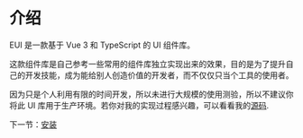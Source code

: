 # 介绍

EUI 是一款基于 Vue 3 和 TypeScript 的 UI 组件库。

这款组件库是自己参考一些常用的组件库独立实现出来的效果，目的是为了提升自己的开发技能，成为能给别人创造价值的开发者，而不仅仅只当个工具的使用者。

因为只是个人利用有限的时间开发，所以未进行大规模的使用测验，所以不建议你将此 UI 库用于生产环境。若你对我的实现过程感兴趣，可以看看我的[源码](https://github.com/lscgogogo/EUI).

下一节：[安装](#/doc/install)